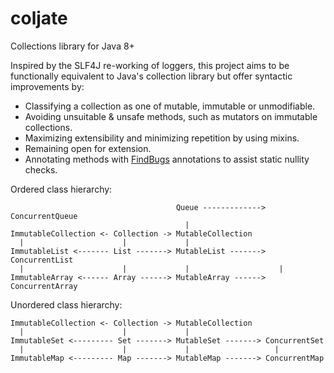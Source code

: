 coljate
=======

Collections library for Java 8+

Inspired by the SLF4J re-working of loggers, this project aims to be functionally equivalent to Java's collection library but offer syntactic improvements by:

  * Classifying a collection as one of mutable, immutable or unmodifiable.
  * Avoiding unsuitable & unsafe methods, such as mutators on immutable collections.
  * Maximizing extensibility and minimizing repetition by using mixins.
  * Remaining open for extension.
  * Annotating methods with [FindBugs](https://code.google.com/p/findbugs/) annotations to assist static nullity checks.

Ordered class hierarchy:

```
                                     Queue -------------> ConcurrentQueue
                                       |
ImmutableCollection <- Collection -> MutableCollection
  |                      |             |
ImmutableList <------- List -------> MutableList -------> ConcurrentList
  |                      |             |                    |
ImmutableArray <------ Array ------> MutableArray ------> ConcurrentArray
```

Unordered class hierarchy:

```
ImmutableCollection <- Collection -> MutableCollection
  |                      |             |
ImmutableSet <--------- Set -------> MutableSet -------> ConcurrentSet
  |                      |             |                   |
ImmutableMap <--------- Map -------> MutableMap -------> ConcurrentMap
```
